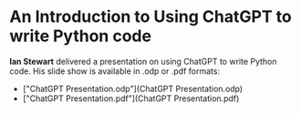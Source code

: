 # An Introduction to Using ChatGPT to write Python code

**Ian Stewart** delivered a presentation on using ChatGPT to write Python code. His slide show is available in .odp or .pdf formats:

* ["ChatGPT Presentation.odp"](ChatGPT Presentation.odp)
* ["ChatGPT Presentation.pdf"](ChatGPT Presentation.pdf)
